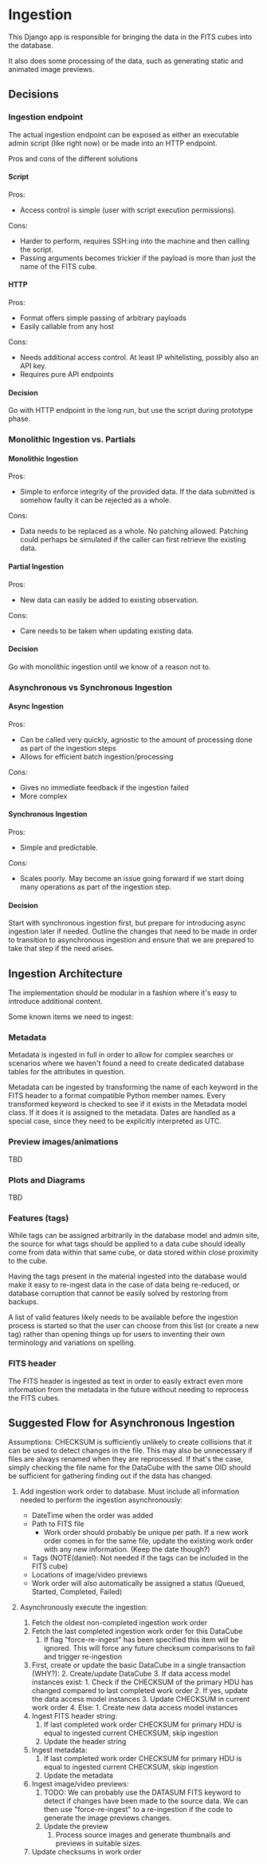 # Ingestion

This Django app is responsible for bringing the data in the FITS cubes into the database.

It also does some processing of the data, such as generating static and animated image previews.

## Decisions

### Ingestion endpoint

The actual ingestion endpoint can be exposed as either an executable admin script (like right now) or be made into an
HTTP endpoint.

Pros and cons of the different solutions

#### Script

Pros:

* Access control is simple (user with script execution permissions).

Cons:

* Harder to perform, requires SSH:ing into the machine and then calling the script.
* Passing arguments becomes trickier if the payload is more than just the name of the FITS cube.

#### HTTP

Pros:

* Format offers simple passing of arbitrary payloads
* Easily callable from any host

Cons:

* Needs additional access control. At least IP whitelisting, possibly also an API key.
* Requires pure API endpoints

#### Decision

Go with HTTP endpoint in the long run, but use the script during prototype phase.

### Monolithic Ingestion vs. Partials

#### Monolithic Ingestion

Pros:

* Simple to enforce integrity of the provided data. If the data submitted is somehow faulty it can be rejected as a
  whole.

Cons:

* Data needs to be replaced as a whole. No patching allowed. Patching could perhaps be simulated if the caller can first
  retrieve the existing data.

#### Partial Ingestion

Pros:

* New data can easily be added to existing observation.

Cons:

* Care needs to be taken when updating existing data.

#### Decision

Go with monolithic ingestion until we know of a reason not to.

### Asynchronous vs Synchronous Ingestion

#### Async Ingestion

Pros:

* Can be called very quickly, agnostic to the amount of processing done as part of the ingestion steps
* Allows for efficient batch ingestion/processing

Cons:

* Gives no immediate feedback if the ingestion failed
* More complex

#### Synchronous Ingestion

Pros:

* Simple and predictable.

Cons:

* Scales poorly. May become an issue going forward if we start doing many operations as part of the ingestion step.

#### Decision

Start with synchronous ingestion first, but prepare for introducing async ingestion later if needed. Outline the changes
that need to be made in order to transition to asynchronous ingestion and ensure that we are prepared to take that step
if the need arises.

## Ingestion Architecture

The implementation should be modular in a fashion where it's easy to introduce additional content.

Some known items we need to ingest:

### Metadata

Metadata is ingested in full in order to allow for complex searches or scenarios where we haven't found a need to create
dedicated database tables for the attributes in question.

Metadata can be ingested by transforming the name of each keyword in the FITS header to a format compatible Python
member names. Every transformed keyword is checked to see if it exists in the Metadata model class. If it does it is
assigned to the metadata. Dates are handled as a special case, since they need to be explicitly interpreted as UTC.

### Preview images/animations

TBD

### Plots and Diagrams

TBD

### Features (tags)

While tags can be assigned arbitrarily in the database model and admin site, the source for what tags should be applied
to a data cube should ideally come from data within that same cube, or data stored within close proximity to the cube.

Having the tags present in the material ingested into the database would make it easy to re-ingest data in the case of
data being re-reduced, or database corruption that cannot be easily solved by restoring from backups.

A list of valid features likely needs to be available before the ingestion process is started so that the user can
choose from this list (or create a new tag) rather than opening things up for users to inventing their own terminology
and variations on spelling.

### FITS header

The FITS header is ingested as text in order to easily extract even more information from the metadata in the future
without needing to reprocess the FITS cubes.

## Suggested Flow for Asynchronous Ingestion

Assumptions: CHECKSUM is sufficiently unlikely to create collisions that it can be used to detect changes in the file.
This may also be unnecessary if files are always renamed when they are reprocessed. If that's the case, simply checking
the file name for the DataCube with the same OID should be sufficient for gathering finding out if the data has changed.

1. Add ingestion work order to database. Must include all information needed to perform the ingestion asynchronously:
    * DateTime when the order was added
    * Path to FITS file
        * Work order should probably be unique per path. If a new work order comes in for the same file, update the
          existing work order with any new information. (Keep the date though?)
    * Tags (NOTE(daniel): Not needed if the tags can be included in the FITS cube)
    * Locations of image/video previews
    * Work order will also automatically be assigned a status (Queued, Started, Completed, Failed)

2. Asynchronously execute the ingestion:
    1. Fetch the oldest non-completed ingestion work order
    2. Fetch the last completed ingestion work order for this DataCube
        1. If flag "force-re-ingest" has been specified this item will be ignored. This will force any future checksum
           comparisons to fail and trigger re-ingestion
    3. First, create or update the basic DataCube in a single transaction (WHY?):
        2. Create/update DataCube
        3. If data access model instances exist:
            1. Check if the CHECKSUM of the primary HDU has changed compared to last completed work order
            2. If yes, update the data access model instances
            3. Update CHECKSUM in current work order
        4. Else:
            1. Create new data access model instances
    4. Ingest FITS header string:
        1. If last completed work order CHECKSUM for primary HDU is equal to ingested current CHECKSUM, skip ingestion
        2. Update the header string
    5. Ingest metadata:
        1. If last completed work order CHECKSUM for primary HDU is equal to ingested current CHECKSUM, skip ingestion
        2. Update the metadata
    6. Ingest image/video previews:
        1. TODO: We can probably use the DATASUM FITS keyword to detect if changes have been made to the source data. We
           can then use "force-re-ingest" to a re-ingestion if the code to generate the image previews changes.
        2. Update the preview
            1. Process source images and generate thumbnails and previews in suitable sizes.
    7. Update checksums in work order
